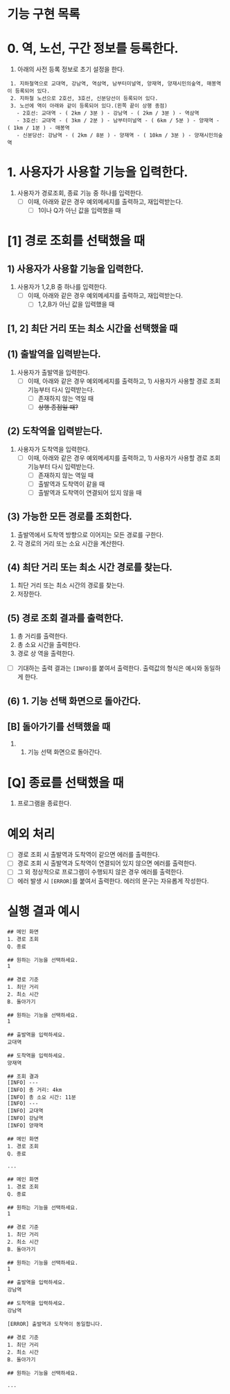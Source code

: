 # 기능 구현 목록

# 0. 역, 노선, 구간 정보를 등록한다.

1. 아래의 사전 등록 정보로 초기 설정을 한다.

```
 1. 지하철역으로 교대역, 강남역, 역삼역, 남부터미널역, 양재역, 양재시민의숲역, 매봉역이 등록되어 있다.
 2. 지하철 노선으로 2호선, 3호선, 신분당선이 등록되어 있다.
 3. 노선에 역이 아래와 같이 등록되어 있다.(왼쪽 끝이 상행 종점)
   - 2호선: 교대역 - ( 2km / 3분 ) - 강남역 - ( 2km / 3분 ) - 역삼역
   - 3호선: 교대역 - ( 3km / 2분 ) - 남부터미널역 - ( 6km / 5분 ) - 양재역 - ( 1km / 1분 ) - 매봉역
   - 신분당선: 강남역 - ( 2km / 8분 ) - 양재역 - ( 10km / 3분 ) - 양재시민의숲역
```

# 1. 사용자가 사용할 기능을 입력한다.

1. 사용자가 경로조회, 종료 기능 중 하나를 입력한다.
    - [ ]  이때, 아래와 같은 경우 예외메세지를 출력하고, 재입력받는다.
        - [ ]  1이나 Q가 아닌 값을 입력했을 때

# [1] 경로 조회를 선택했을 때

## 1) 사용자가 사용할 기능을  입력한다.

1. 사용자가 1,2,B 중 하나를 입력한다.
    - [ ]  이때, 아래와 같은 경우 예외메세지를 출력하고, 재입력받는다.
        - [ ]  1,2,B가 아닌 값을 입력했을 때

## [1, 2] 최단 거리 또는 최소 시간을 선택했을 때

## (1) 출발역을 입력받는다.

1. 사용자가 출발역을 입력한다.
    - [ ]  이때, 아래와 같은 경우  예외메세지를 출력하고, 1) 사용자가 사용할 경로 조회 기능부터 다시 입력받는다.
        - [ ]  존재하지 않는 역일 때
        - [ ]  ~~상행 종점일 때?~~

## (2) 도착역을 입력받는다.

1. 사용자가 도착역을 입력한다.
    - [ ]  이때, 아래와 같은 경우 예외메세지를 출력하고, 1) 사용자가 사용할 경로 조회 기능부터 다시 입력받는다.
        - [ ]  존재하지 않는 역일 때
        - [ ]  출발역과 도착역이 같을 때
        - [ ]  출발역과 도착역이 연결되어 있지 않을 때

## (3) 가능한 모든 경로를 조회한다.

1. 출발역에서 도착역 방향으로 이어지는 모든 경로를 구한다.
2. 각 경로의 거리 또는 소요 시간을 계산한다.

## (4) 최단 거리 또는 최소 시간 경로를 찾는다.

1. 최단 거리 또는 최소 시간의 경로를 찾는다.
2. 저장한다.

## (5) 경로 조회 결과를 출력한다.

1. 총 거리를 출력한다.
2. 총 소요 시간을 출력한다.
3. 경로 상 역을 출력한다.
- [ ]  기대하는 출력 결과는 `[INFO]`를 붙여서 출력한다. 출력값의 형식은 예시와 동일하게 한다.

## (6) 1.  기능 선택 화면으로 돌아간다.

## [B] 돌아가기를 선택했을 때

1. 1. 기능 선택 화면으로 돌아간다.

# [Q] 종료를 선택했을 때

1. 프로그램을 종료한다.

# 예외 처리

- [ ]  경로 조회 시 출발역과 도착역이 같으면 에러를 출력한다.
- [ ]  경로 조회 시 출발역과 도착역이 연결되어 있지 않으면 에러를 출력한다.
- [ ]  그 외 정상적으로 프로그램이 수행되지 않은 경우 에러를 출력한다.
- [ ]  에러 발생 시 `[ERROR]`를 붙여서 출력한다. 에러의 문구는 자유롭게 작성한다.

# 실행 결과 예시
```
## 메인 화면
1. 경로 조회
Q. 종료

## 원하는 기능을 선택하세요.
1

## 경로 기준
1. 최단 거리
2. 최소 시간
B. 돌아가기

## 원하는 기능을 선택하세요.
1

## 출발역을 입력하세요.
교대역

## 도착역을 입력하세요.
양재역

## 조회 결과
[INFO] ---
[INFO] 총 거리: 4km
[INFO] 총 소요 시간: 11분
[INFO] ---
[INFO] 교대역
[INFO] 강남역
[INFO] 양재역

## 메인 화면
1. 경로 조회
Q. 종료

...

```

```
## 메인 화면
1. 경로 조회
Q. 종료

## 원하는 기능을 선택하세요.
1

## 경로 기준
1. 최단 거리
2. 최소 시간 
B. 돌아가기

## 원하는 기능을 선택하세요.
1

## 출발역을 입력하세요.
강남역

## 도착역을 입력하세요.
강남역

[ERROR] 출발역과 도착역이 동일합니다.

## 경로 기준
1. 최단 거리
2. 최소 시간 
B. 돌아가기

## 원하는 기능을 선택하세요.

...

```